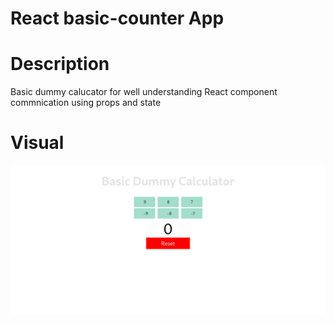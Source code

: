 # React basic-counter App

# Description
Basic dummy calucator for well understanding React component commnication using <span>props</span> and <span>state</span>

# Visual
![dummy cal](./pic/react_dummy_cal.png)